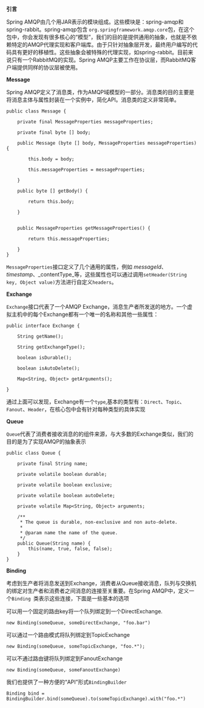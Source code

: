 **引言**

Spring AMQP由几个用JAR表示的模块组成。这些模块是：spring-amqp和spring-rabbit。spring-amqp包含 `org.springframework.amqp.core`包，在这个包中，你会发现有很多核心的“模型”，我们的目的是提供通用的抽象，也就是不依赖特定的AMQP代理实现和客户端库。由于只针对抽象层开发，最终用户编写的代码具有更好的移植性。这些抽象会被特殊的代理实现，如spring-rabbit。目前来说只有一个RabbitMQ的实现。Spring AMQP主要工作在协议层，而RabbitMQ客户端提供同样的协议层被使用。

**Message**

Spring AMQP定义了消息类，作为AMQP域模型的一部分。消息类的目的主要是将消息主体与属性封装在一个实例中，简化API。消息类的定义非常简单。

```
public class Message {

    private final MessageProperties messageProperties;

    private final byte [] body;

    public Message (byte [] body, MessageProperties messageProperties) {

        this.body = body;

        this.messageProperties = messageProperties;

    }

    public byte [] getBody() {

        return this.body;

    }  


    public MessageProperties getMessageProperties() {

        return this.messageProperties;

    }
}
```

`MessageProperties`接口定义了几个通用的属性，例如 _messageId_、_timestamp_、_contentType_等，这些属性也可以通过调用`setHeader(String key, Object value)`方法进行自定义`headers`。

**Exchange**

`Exchange`接口代表了一个AMQP Exchange，消息生产者所发送的地方。一个虚拟主机中的每个Exchange都有一个唯一的名称和其他一些属性：

```
public interface Exchange {

    String getName();

    String getExchangeType();

    boolean isDurable();

    boolean isAutoDelete();

    Map<String, Object> getArguments();

}
```

通过上面可以发现，Exchange有一个`type`,基本的类型有：`Direct`、`Topic`、`Fanout`、`Header`，在核心包中会有针对每种类型的具体实现

**Queue**

`Queue`代表了消费者接收消息的的组件来源，与大多数的Exchange类似，我们的目的是为了实现AMQP的抽象表示

```
public class Queue {

    private final String name;

    private volatile boolean durable; 

    private volatile boolean exclusive;

    private volatile boolean autoDelete;

    private volatile Map<String, Object> arguments;

    /**
     * The queue is durable, non-exclusive and non auto-delete.
     *
     * @param name the name of the queue.
     */
    public Queue(String name) {
        this(name, true, false, false);
    } 
}
```

**Binding**

考虑到生产者将消息发送到Exchange，消费者从Queue接收消息，队列与交换机的绑定对生产者和消费者之间消息的连接至关重要。在Spring AMQP中，定义一个`Binding `类表示这些连接，下面是一些基本的选项

可以用一个固定的路由key将一个队列绑定到一个DirectExchange.

`new Binding(someQueue, someDirectExchange, "foo.bar")`

可以通过一个路由模式将队列绑定到TopicExchange

`new Binding(someQueue, someTopicExchange, "foo.*");`

可以不通过路由键将队列绑定到FanoutExchange

`new Binding(someQueue, someFanoutExchange)`

我们也提供了一种方便的“API”形式`BindingBuilder`

`Binding bind = BindingBuilder.bind(someQueue).to(someTopicExchange).with("foo.*")`


